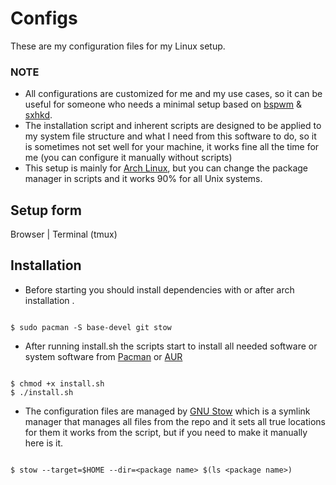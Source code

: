 # Configs
These are my configuration files for my Linux setup.
### NOTE
* All configurations are customized for me and my use cases, so it can be useful for someone who needs a minimal setup based on [bspwm](https://github.com/baskerville/bspwm) & [sxhkd](https://github.com/baskerville/sxhkd). 
* The installation script and inherent scripts are designed to be applied to my system file structure and what I need from this software to do, so it is sometimes not set well for your machine, it works fine all the time for me (you can configure it manually without scripts)
* This setup is mainly for [Arch Linux](https://archlinux.org/), but you can change the package manager in scripts and it works 90% for all Unix systems.
## Setup form
Browser | Terminal (tmux) 
## Installation
* Before starting you should install dependencies with or after arch installation .
```console

$ sudo pacman -S base-devel git stow

```
* After running install.sh the scripts start to install all needed software or system software from [Pacman](https://wiki.archlinux.org/title/Pacman) or [AUR](https://wiki.archlinux.org/title/Arch_User_Repository) 
```console

$ chmod +x install.sh
$ ./install.sh

```
* The configuration files are managed by [GNU Stow](https://www.gnu.org/software/stow/) which is a symlink manager that manages all files from the repo and it sets all true locations for them it works from the script, but if you need to make it manually here is it.
```console

$ stow --target=$HOME --dir=<package name> $(ls <package name>)

```
